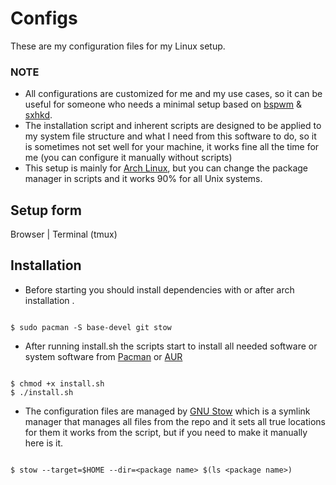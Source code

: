 # Configs
These are my configuration files for my Linux setup.
### NOTE
* All configurations are customized for me and my use cases, so it can be useful for someone who needs a minimal setup based on [bspwm](https://github.com/baskerville/bspwm) & [sxhkd](https://github.com/baskerville/sxhkd). 
* The installation script and inherent scripts are designed to be applied to my system file structure and what I need from this software to do, so it is sometimes not set well for your machine, it works fine all the time for me (you can configure it manually without scripts)
* This setup is mainly for [Arch Linux](https://archlinux.org/), but you can change the package manager in scripts and it works 90% for all Unix systems.
## Setup form
Browser | Terminal (tmux) 
## Installation
* Before starting you should install dependencies with or after arch installation .
```console

$ sudo pacman -S base-devel git stow

```
* After running install.sh the scripts start to install all needed software or system software from [Pacman](https://wiki.archlinux.org/title/Pacman) or [AUR](https://wiki.archlinux.org/title/Arch_User_Repository) 
```console

$ chmod +x install.sh
$ ./install.sh

```
* The configuration files are managed by [GNU Stow](https://www.gnu.org/software/stow/) which is a symlink manager that manages all files from the repo and it sets all true locations for them it works from the script, but if you need to make it manually here is it.
```console

$ stow --target=$HOME --dir=<package name> $(ls <package name>)

```
